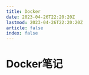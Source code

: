 ```yaml
---
title: Docker
date: 2023-04-26T22:20:20Z
lastmod: 2023-04-26T22:20:20Z
article: false
index: false
---
```


# Docker笔记